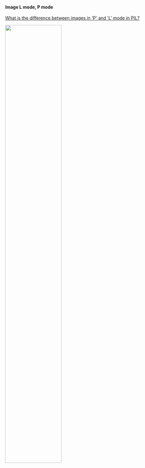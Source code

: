 #### Image L mode, P mode

[What is the difference between images in 'P' and 'L' mode in PIL?](https://stackoverflow.com/questions/52307290/what-is-the-difference-between-images-in-p-and-l-mode-in-pil)

<img src="https://github.com/Hyeseong0317/Visualizationtool/blob/main/images/imageLmodePmode.PNG" width="60%">
